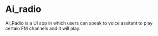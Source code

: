 # Ai_radio

AI_Radio is a UI app in which users can speak to voice assitant to play certain FM channels and it will play.
